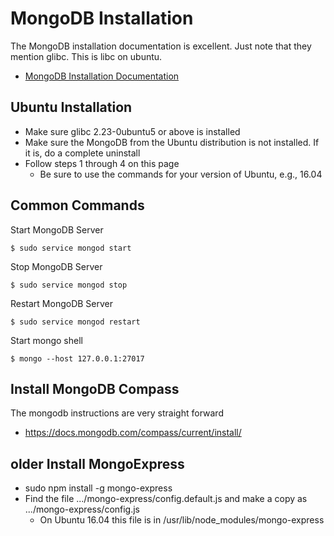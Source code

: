 # MongoDB Installation

The MongoDB installation documentation is excellent. Just note that they mention glibc. This is libc on ubuntu.
- [MongoDB Installation Documentation](https://docs.mongodb.com/manual/administration/install-community/)

## Ubuntu Installation

- Make sure glibc 2.23-0ubuntu5 or above is installed
- Make sure the MongoDB from the Ubuntu distribution is not installed. If it is, do a complete uninstall
- Follow steps 1 through 4 on this page
    - Be sure to use the commands for your version of Ubuntu, e.g., 16.04

## Common Commands
Start MongoDB Server
````
$ sudo service mongod start
````
Stop MongoDB Server
````
$ sudo service mongod stop
````
Restart MongoDB Server
````
$ sudo service mongod restart
````
Start mongo shell
````
$ mongo --host 127.0.0.1:27017
````
## Install MongoDB Compass
The mongodb instructions are very straight forward
- https://docs.mongodb.com/compass/current/install/

## **older** Install MongoExpress

- sudo npm install -g mongo-express
- Find the file .../mongo-express/config.default.js and make a copy as .../mongo-express/config.js
    - On Ubuntu 16.04 this file is in /usr/lib/node_modules/mongo-express